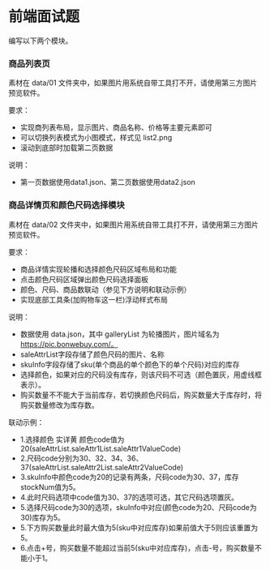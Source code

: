 # 前端面试题
编写以下两个模块。

### 商品列表页
素材在 data/01 文件夹中，如果图片用系统自带工具打不开，请使用第三方图片预览软件。

要求：

- 实现商列表布局，显示图片、商品名称、价格等主要元素即可
- 可以切换列表模式为小图模式，样式见 list2.png
- 滚动到底部时加载第二页数据

说明：

- 第一页数据使用data1.json、第二页数据使用data2.json

### 商品详情页和颜色尺码选择模块
素材在 data/02 文件夹中，如果图片用系统自带工具打不开，请使用第三方图片预览软件。

要求：

- 商品详情实现轮播和选择颜色尺码区域布局和功能
- 点击颜色尺码区域弹出颜色尺码选择面板
- 颜色、尺码、商品数联动（参见下方说明和联动示例）
- 实现底部工具条(加购物车这一栏)浮动样式布局

说明：

- 数据使用 data.json，其中 galleryList 为轮播图片，图片域名为 https://pic.bonwebuy.com/。
- saleAttrList字段存储了颜色尺码的图片、名称
- skuInfo字段存储了sku(单个商品的单个颜色下的单个尺码)对应的库存
- 选择颜色，如果对应的尺码没有库存，则该尺码不可选（颜色置灰，用虚线框表示）。
- 购买数量不不能大于当前库存，若切换颜色尺码后，购买数量大于库存时，将购买数量修改为库存数。

联动示例：

- 1.选择颜色 实详黄 颜色code值为20(saleAttrList.saleAttr1List.saleAttr1ValueCode)
- 2.尺码code分别为30、32、34、36、37(saleAttrList.saleAttr2List.saleAttr2ValueCode)
- 3.skuInfo中颜色code为20的记录有两条，尺码code为30、37，库存stockNum值为5。
- 4.此时尺码选项中code值为30、37的选项可选，其它尺码选项置灰。
- 5.选择尺码code为30的选项，skuInfo中对应(颜色code为20、尺码code为30)库存为5。
- 5.下方购买数量此时最大值为5(sku中对应库存)如果前值大于5则应该重置为5。
- 6.点击+号，购买数量不能超过当前5(sku中对应库存)，点击-号，购买数量不能小于1。